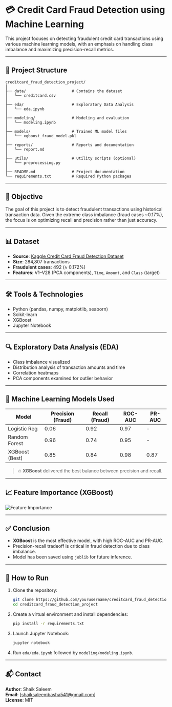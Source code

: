 # 💳 Credit Card Fraud Detection using Machine Learning

This project focuses on detecting fraudulent credit card transactions using various machine learning models, with an emphasis on handling class imbalance and maximizing precision-recall metrics.

---

## 📁 Project Structure

```
creditcard_fraud_detection_project/
│
├── data/                    # Contains the dataset
│   └── creditcard.csv
│
├── eda/                     # Exploratory Data Analysis
│   └── eda.ipynb
│
├── modeling/                # Modeling and evaluation
│   └── modeling.ipynb
│
├── models/                  # Trained ML model files
│   └── xgboost_fraud_model.pkl
│
├── reports/                 # Reports and documentation
│   └── report.md
│
├── utils/                   # Utility scripts (optional)
│   └── preprocessing.py
│
├── README.md                # Project documentation
└── requirements.txt         # Required Python packages
```

---

## 🎯 Objective

The goal of this project is to detect fraudulent transactions using historical transaction data. Given the extreme class imbalance (fraud cases ~0.17%), the focus is on optimizing recall and precision rather than just accuracy.

---

## 📊 Dataset

- **Source**: [Kaggle Credit Card Fraud Detection Dataset](https://www.kaggle.com/mlg-ulb/creditcardfraud)
- **Size**: 284,807 transactions
- **Fraudulent cases**: 492 (≈ 0.172%)
- **Features**: V1–V28 (PCA components), `Time`, `Amount`, and `Class` (target)

---

## 🛠️ Tools & Technologies

- Python (pandas, numpy, matplotlib, seaborn)
- Scikit-learn
- XGBoost
- Jupyter Notebook

---

## 🔍 Exploratory Data Analysis (EDA)

- Class imbalance visualized
- Distribution analysis of transaction amounts and time
- Correlation heatmaps
- PCA components examined for outlier behavior

---

## 🤖 Machine Learning Models Used

| Model            | Precision (Fraud) | Recall (Fraud) | ROC-AUC | PR-AUC |
|------------------|-------------------|----------------|---------|--------|
| Logistic Reg     | 0.06              | 0.92           | 0.97    | -      |
| Random Forest    | 0.96              | 0.74           | 0.95    | -      |
| XGBoost (Best)   | 0.85              | 0.84           | 0.98    | 0.87   |

> 🔥 **XGBoost** delivered the best balance between precision and recall.

---

## 📈 Feature Importance (XGBoost)

![Feature Importance](reports/feature_importance.png)

---

## ✅ Conclusion

- **XGBoost** is the most effective model, with high ROC-AUC and PR-AUC.
- Precision-recall tradeoff is critical in fraud detection due to class imbalance.
- Model has been saved using `joblib` for future inference.

---

## 🚀 How to Run

1. Clone the repository:
   ```bash
   git clone https://github.com/yourusername/creditcard_fraud_detection_project.git
   cd creditcard_fraud_detection_project
   ```

2. Create a virtual environment and install dependencies:
   ```bash
   pip install -r requirements.txt
   ```

3. Launch Jupyter Notebook:
   ```bash
   jupyter notebook
   ```

4. Run `eda/eda.ipynb` followed by `modeling/modeling.ipynb`.

---

## 📬 Contact

**Author**: Shaik Saleem  
**Email**: [shaiksaleembasha541@gmail.com]  
**License**: MIT
